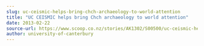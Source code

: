 ```yaml
---
slug: uc-ceismic-helps-bring-chch-archaeology-to-world-attention
title: "UC CEISMIC helps bring Chch archaeology to world attention"
date: 2013-02-22
source-url: https://www.scoop.co.nz/stories/AK1302/S00500/uc-ceismic-helps-bring-chch-archaeology-to-world-attention.htm
author: university-of-canterbury
---
```

